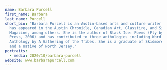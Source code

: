 ```yaml
---
name: Barbara Purcell
first_name: Barbara
last_name: Purcell
short_bio: "Barbara Purcell is an Austin-based arts and culture writer. Her work
  has appeared in the Austin Chronicle, Canadian Art, Glasstire, and Sightlines
  Magazine, among others. She is the author of Black Ice: Poems (Fly by Night
  Press, 2006) and has contributed to three anthologies including Word: An
  Anthology by A Gathering of the Tribes. She is a graduate of Skidmore College
  and a native of North Jersey."
portraits:
  - media: 2020/10/barbara-purcell
website: www.barbarapurcell.com
---
```

